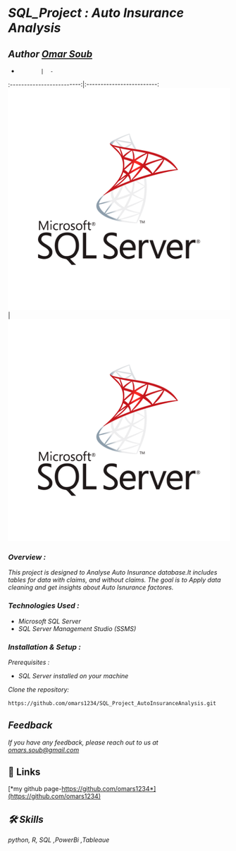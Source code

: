 # *SQL_Project : Auto Insurance Analysis*

## *Author  [Omar Soub](https://github.com/omars1234)*

               
-            |  -  
:-------------------------:|:-------------------------:
![Logo](MicrosoftSQLServer.png) | ![Logo](MicrosoftSQLServer.png)

### **Overview* :*

*This project is designed to Analyse Auto Insurance database.It includes tables for data with claims, and without claims. The goal is to Apply data cleaning and get insights about Auto Isnurance factores.*


### *Technologies Used :*

* *Microsoft SQL Server*
* *SQL Server Management Studio (SSMS)* 

### *Installation & Setup :*
*Prerequisites :*  

* *SQL Server installed on your machine*

*Clone the repository:*

```bash
https://github.com/omars1234/SQL_Project_AutoInsuranceAnalysis.git
```


## *Feedback*

*If you have any feedback, please reach out to us at omars.soub@gmail.com*

## 🔗 Links

[*my github page-https://github.com/omars1234*](https://github.com/omars1234)

## *🛠 Skills*
*python, R, SQL ,PowerBi ,Tableaue*



